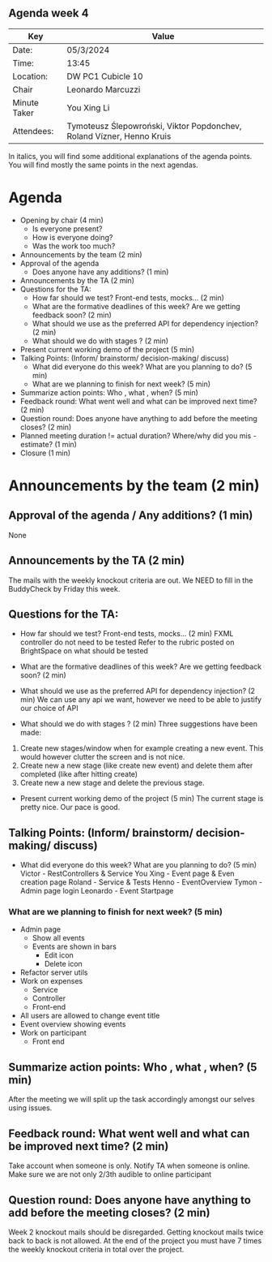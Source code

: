 Agenda week 4
---

| Key | Value                                                                 |
| --- |-----------------------------------------------------------------------|
| Date: | 05/3/2024                                                             |
| Time: | 13:45                                                                 |
| Location: | DW PC1 Cubicle 10                                                     |
| Chair | Leonardo Marcuzzi                                                     |
| Minute Taker | You Xing Li                                                           |
| Attendees: | Tymoteusz Ślepowroński, Viktor Popdonchev, Roland Vízner, Henno Kruis |

In italics, you will find some additional explanations of the agenda points. You will find mostly the same points in the next agendas.

# Agenda
- Opening by chair (4 min)
    - Is everyone present?
    - How is everyone doing?
    - Was the work too much?
- Announcements by the team (2 min)
- Approval of the agenda 
    - Does anyone have any additions? (1 min)
- Announcements by the TA (2 min)
- Questions for the TA:
    - How far should we test? Front-end tests, mocks... (2 min)
    - What are the formative deadlines of this week? Are we getting feedback soon? (2 min)
    - What should we use as the preferred API for dependency injection? (2 min)
    - What should we do with stages ? (2 min)
- Present current working demo of the project (5 min)
- Talking Points: (Inform/ brainstorm/ decision-making/ discuss)
    - What did everyone do this week? What are you planning to do? (5 min)
    - What are we planning to finish for next week? (5 min)
- Summarize action points: Who , what , when? (5 min)
- Feedback round: What went well and what can be improved next time? (2 min)
- Question round: Does anyone have anything to add before the meeting closes? (2 min)
- Planned meeting duration != actual duration? Where/why did you mis -estimate? (1 min)
- Closure (1 min)

# Announcements by the team (2 min)
## Approval of the agenda / Any additions? (1 min)
None

## Announcements by the TA (2 min)
The mails with the weekly knockout criteria are out.
We NEED to fill in the BuddyCheck by Friday this week.

## Questions for the TA:
  - How far should we test? Front-end tests, mocks... (2 min)
FXML controller do not need to be tested
Refer to the rubric posted on BrightSpace on what should be tested
  - What are the formative deadlines of this week? Are we getting feedback soon? (2 min)

  - What should we use as the preferred API for dependency injection? (2 min)
We can use any api we want, however we need to be able to justify our choice of API
  - What should we do with stages ? (2 min)
Three suggestions have been made:
1. Create new stages/window when for example creating a new event. This would however clutter the screen and is not nice.
2. Create new a new stage (like create new event) and delete them after completed (like after hitting create)
3. Create new a new stage and delete the previous stage.
- Present current working demo of the project (5 min)
The current stage is pretty nice.
Our pace is good.

## Talking Points: (Inform/ brainstorm/ decision-making/ discuss)
  - What did everyone do this week? What are you planning to do? (5 min)
Victor - RestControllers & Service
You Xing - Event page & Even creation page
Roland - Service & Tests
Henno - EventOverview
Tymon - Admin page login
Leonardo - Event Startpage
### What are we planning to finish for next week? (5 min)
- Admin page
  - Show all events
  - Events are shown in bars
    - Edit icon
    - Delete icon
- Refactor server utils 
- Work on expenses 
  - Service
  - Controller
  - Front-end
- All users are allowed to change event title 
- Event overview showing events
- Work on participant
  - Front end

## Summarize action points: Who , what , when? (5 min)
After the meeting we will split up the task accordingly amongst our selves using issues.

## Feedback round: What went well and what can be improved next time? (2 min)
Take account when someone is only. Notify TA when someone is online.
Make sure we are not only 2/3th audible to online participant

## Question round: Does anyone have anything to add before the meeting closes? (2 min)
Week 2 knockout mails should be disregarded. 
Getting knockout mails twice back to back is not allowed.
At the end of the project you must have 7 times the weekly knockout criteria in total over the project.

